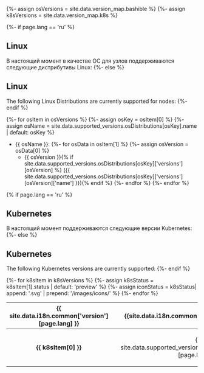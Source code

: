 {%- assign osVersions = site.data.version_map.bashible  %}
{%- assign k8sVersions = site.data.version_map.k8s  %}

{%- if page.lang == 'ru' %}
## Linux
В настоящий момент в качестве ОС для узлов поддерживаются следующие дистрибутивы Linux:
{%- else %}
## Linux
The following Linux Distributions are currently supported for nodes:
{%- endif %}

{%- for osItem in osVersions %}
{%- assign osKey = osItem[0] %}
{%- assign osName = site.data.supported_versions.osDistributions[osKey].name | default: osKey  %}
- {{ osName }}:
{%- for osData in osItem[1] %}
{%- assign osVersion = osData[0]  %}
  - {{ osVersion }}{% if site.data.supported_versions.osDistributions[osKey]['versions'][osVersion] %} ({{ site.data.supported_versions.osDistributions[osKey]['versions'][osVersion]['name'] }}){% endif %}
{%- endfor %}
{%- endfor %}

{% if page.lang == 'ru' %}
## Kubernetes
В настоящий момент поддерживаются следующие версии Kubernetes:
{%- else %}
## Kubernetes
The following Kubernetes versions are currently supported:
{%- endif %}
<table>
<thead>
    <tr>
      <th style="text-align: center">{{ site.data.i18n.common['version'][page.lang] }}</th>
      <th style="text-align: center" colspan="2">{{site.data.i18n.common['status'][page.lang] }}</th>
    </tr>
</thead>
<tbody>
{%- for k8sItem in k8sVersions %}
{%- assign k8sStatus = k8sItem[1].status | default: 'preview' %}
{%- assign iconStatus = k8sStatus| append: '.svg' | prepend: '/images/icons/' %}
<tr>
  <td style="text-align: center; font-weight:bold">{{ k8sItem[0] }}</td>
  <td style="text-align: center">
    <img src="{{ iconStatus }}" alt="" />
  </td>
  <td style="text-align: center">
    <p>{{ site.data.supported_versions.k8s_statuses[k8sStatus][page.lang] }}</p>
  </td>
</tr>
{%- endfor %}
</tbody>
</table>
